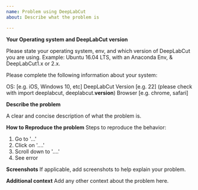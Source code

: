 ```yaml
---
name: Problem using DeepLabCut
about: Describe what the problem is

---
```

**Your Operating system and DeepLabCut version**

Please state your operating system, env, and which version of DeepLabCut you are using.
Example: Ubuntu 16.04 LTS, with an Anaconda Env, & DeepLabCut1.x or 2.x.

Please complete the following information about your system:

OS: [e.g. iOS, Windows 10, etc]
DeepLabCut Version [e.g. 22] (please check with import deeplabcut, deeplabcut.__version__)
Browser [e.g. chrome, safari]


**Describe the problem**

A clear and concise description of what the problem is.

**How to Reproduce the problem**
Steps to reproduce the behavior:
1. Go to '...'
2. Click on '....'
3. Scroll down to '....'
4. See error


**Screenshots**
If applicable, add screenshots to help explain your problem.


**Additional context**
Add any other context about the problem here.
